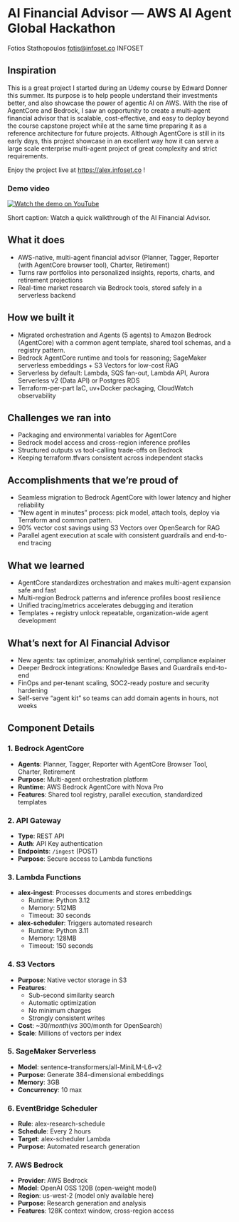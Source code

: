 # AI Financial Advisor — AWS AI Agent Global Hackathon

Fotios Stathopoulos 
fotis@infoset.co
INFOSET


## Inspiration

 This is a great project  I started during an Udemy course by Edward Donner this summer. Its purpose is to help people understand their investments better, and also showcase the power of agentic AI on AWS. With the rise of AgentCore and Bedrock, I saw an opportunity to create a multi-agent financial advisor that is scalable, cost-effective, and easy to deploy beyond the course capstone project while at the same time preparing it as a reference architecture for future projects. Although AgentCore is still in its early days, this project showcase in an excellent way how it can serve a large scale enterprise multi-agent project of great complexity and strict requirements.

 Enjoy the project live at https://alex.infoset.co !

### Demo video

[![Watch the demo on YouTube](https://img.youtube.com/vi/myFsLpnXG1Q/hqdefault.jpg)](https://youtu.be/myFsLpnXG1Q)

Short caption: Watch a quick walkthrough of the AI Financial Advisor.

## What it does
- AWS-native, multi-agent financial advisor (Planner, Tagger, Reporter (with AgentCore browser tool), Charter, Retirement)
- Turns raw portfolios into personalized insights, reports, charts, and retirement projections
- Real-time market research via Bedrock tools, stored safely in a serverless backend

## How we built it
- Migrated orchestration and Agents (5 agents) to Amazon Bedrock (AgentCore) with a common agent template, shared tool schemas, and a registry pattern.
- Bedrock AgentCore runtime and tools for reasoning; SageMaker serverless embeddings + S3 Vectors for low-cost RAG
- Serverless by default: Lambda, SQS fan-out, Lambda API, Aurora Serverless v2 (Data API) or Postgres RDS
- Terraform-per-part IaC, uv+Docker packaging, CloudWatch observability

## Challenges we ran into
- Packaging and environmental variables for AgentCore
- Bedrock model access and cross-region inference profiles
- Structured outputs vs tool-calling trade-offs on Bedrock
- Keeping terraform.tfvars consistent across independent stacks

## Accomplishments that we’re proud of
- Seamless migration to Bedrock AgentCore with lower latency and higher reliability
- “New agent in minutes” process: pick model, attach tools, deploy via Terraform and common pattern.
- 90% vector cost savings using S3 Vectors over OpenSearch for RAG
- Parallel agent execution at scale with consistent guardrails and end-to-end tracing

## What we learned
- AgentCore standardizes orchestration and makes multi-agent expansion safe and fast
- Multi-region Bedrock patterns and inference profiles boost resilience
- Unified tracing/metrics accelerates debugging and iteration
- Templates + registry unlock repeatable, organization-wide agent development

## What’s next for AI Financial Advisor
- New agents: tax optimizer, anomaly/risk sentinel, compliance explainer
- Deeper Bedrock integrations: Knowledge Bases and Guardrails end-to-end
- FinOps and per-tenant scaling, SOC2-ready posture and security hardening
- Self-serve “agent kit” so teams can add domain agents in hours, not weeks

## Component Details

### 1. **Bedrock AgentCore**
- **Agents**: Planner, Tagger, Reporter with AgentCore Browser Tool, Charter, Retirement
- **Purpose**: Multi-agent orchestration platform
- **Runtime**: AWS Bedrock AgentCore with Nova Pro
- **Features**: Shared tool registry, parallel execution, standardized templates

### 2. **API Gateway**
- **Type**: REST API
- **Auth**: API Key authentication
- **Endpoints**: `/ingest` (POST)
- **Purpose**: Secure access to Lambda functions

### 3. **Lambda Functions**
- **alex-ingest**: Processes documents and stores embeddings
  - Runtime: Python 3.12
  - Memory: 512MB
  - Timeout: 30 seconds
- **alex-scheduler**: Triggers automated research
  - Runtime: Python 3.11
  - Memory: 128MB
  - Timeout: 150 seconds

### 4. **S3 Vectors** 
- **Purpose**: Native vector storage in S3
- **Features**: 
  - Sub-second similarity search
  - Automatic optimization
  - No minimum charges
  - Strongly consistent writes
- **Cost**: ~$30/month (vs ~$300/month for OpenSearch)
- **Scale**: Millions of vectors per index


### 5. **SageMaker Serverless**
- **Model**: sentence-transformers/all-MiniLM-L6-v2
- **Purpose**: Generate 384-dimensional embeddings
- **Memory**: 3GB
- **Concurrency**: 10 max

### 6. **EventBridge Scheduler**
- **Rule**: alex-research-schedule
- **Schedule**: Every 2 hours
- **Target**: alex-scheduler Lambda
- **Purpose**: Automated research generation

### 7. **AWS Bedrock**
- **Provider**: AWS Bedrock
- **Model**: OpenAI OSS 120B (open-weight model)
- **Region**: us-west-2 (model only available here)
- **Purpose**: Research generation and analysis
- **Features**: 128K context window, cross-region access
